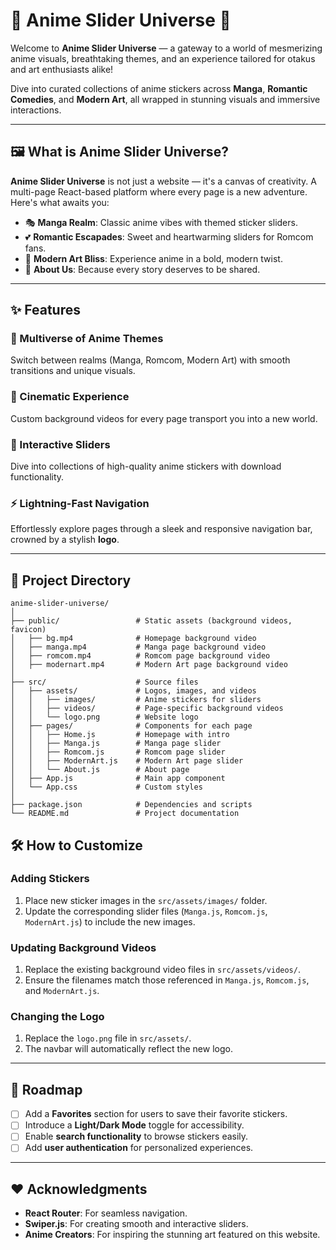 # 🌟 Anime Slider Universe 🌟  

Welcome to **Anime Slider Universe** — a gateway to a world of mesmerizing anime visuals, breathtaking themes, and an experience tailored for otakus and art enthusiasts alike!  

Dive into curated collections of anime stickers across **Manga**, **Romantic Comedies**, and **Modern Art**, all wrapped in stunning visuals and immersive interactions.  

---

## 🖼️ What is Anime Slider Universe?  

**Anime Slider Universe** is not just a website — it's a canvas of creativity. A multi-page React-based platform where every page is a new adventure. Here's what awaits you:  

- 🎭 **Manga Realm**: Classic anime vibes with themed sticker sliders.  
- 💕 **Romantic Escapades**: Sweet and heartwarming sliders for Romcom fans.  
- 🎨 **Modern Art Bliss**: Experience anime in a bold, modern twist.  
- 📜 **About Us**: Because every story deserves to be shared.  

---

## ✨ Features  

### 🌌 Multiverse of Anime Themes  
Switch between realms (Manga, Romcom, Modern Art) with smooth transitions and unique visuals.  

### 🎥 Cinematic Experience  
Custom background videos for every page transport you into a new world.  

### 📸 Interactive Sliders  
Dive into collections of high-quality anime stickers with download functionality.  

### ⚡ Lightning-Fast Navigation  
Effortlessly explore pages through a sleek and responsive navigation bar, crowned by a stylish **logo**.  

---

## 📂 Project Directory  

```plaintext
anime-slider-universe/
│
├── public/                 # Static assets (background videos, favicon)
│   ├── bg.mp4              # Homepage background video
│   ├── manga.mp4           # Manga page background video
│   ├── romcom.mp4          # Romcom page background video
│   ├── modernart.mp4       # Modern Art page background video
│
├── src/                    # Source files
│   ├── assets/             # Logos, images, and videos
│   │   ├── images/         # Anime stickers for sliders
│   │   ├── videos/         # Page-specific background videos
│   │   └── logo.png        # Website logo
│   ├── pages/              # Components for each page
│   │   ├── Home.js         # Homepage with intro
│   │   ├── Manga.js        # Manga page slider
│   │   ├── Romcom.js       # Romcom page slider
│   │   ├── ModernArt.js    # Modern Art page slider
│   │   └── About.js        # About page
│   ├── App.js              # Main app component
│   └── App.css             # Custom styles
│
├── package.json            # Dependencies and scripts
└── README.md               # Project documentation
```

## 🛠️ How to Customize  

### Adding Stickers  
1. Place new sticker images in the `src/assets/images/` folder.  
2. Update the corresponding slider files (`Manga.js`, `Romcom.js`, `ModernArt.js`) to include the new images.  

### Updating Background Videos  
1. Replace the existing background video files in `src/assets/videos/`.  
2. Ensure the filenames match those referenced in `Manga.js`, `Romcom.js`, and `ModernArt.js`.  

### Changing the Logo  
1. Replace the `logo.png` file in `src/assets/`.  
2. The navbar will automatically reflect the new logo.  

---

## 🎯 Roadmap  

- [ ] Add a **Favorites** section for users to save their favorite stickers.  
- [ ] Introduce a **Light/Dark Mode** toggle for accessibility.  
- [ ] Enable **search functionality** to browse stickers easily.  
- [ ] Add **user authentication** for personalized experiences.  

---

## ❤️ Acknowledgments  

- **React Router**: For seamless navigation.  
- **Swiper.js**: For creating smooth and interactive sliders.  
- **Anime Creators**: For inspiring the stunning art featured on this website.  
